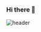 ### Hi there 👋
![header](https://capsule-render.vercel.app/api?type=wave&color=auto&height=300&section=header&text=Taein's%20Github&fontSize=90)
<!--
**taein111/taein111** is a ✨ _special_ ✨ repository because its `README.md` (this file) appears on your GitHub profile.

Here are some ideas to get you started:

- 🔭 I’m currently working on ...
- 🌱 I’m currently learning ...
- 👯 I’m looking to collaborate on ...
- 🤔 I’m looking for help with ...
- 💬 Ask me about ...
- 📫 How to reach me: ...
- 😄 Pronouns: ...
- ⚡ Fun fact: ...
-->
